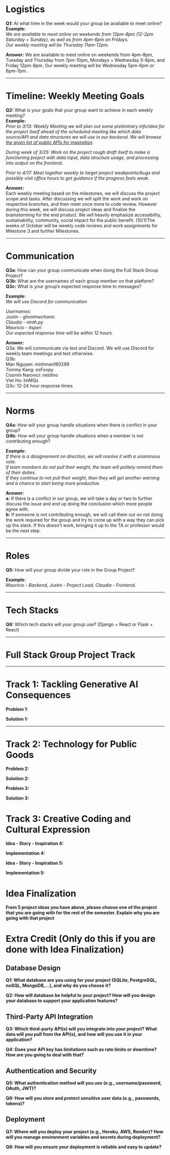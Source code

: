 # Logistics  

**Q1:** At what time in the week would your group be available to meet online?  
**Example:**  
*We are available to meet online on weekends from 12pm-8pm (12-2pm Saturday + Sunday), as well as from 4pm-6pm on Fridays.*  
*Our weekly meeting will be Thursday 11am-12pm.*  

**Answer:** 
We are available to meet online on weekends from 4pm-8pm, Tuesday and Thursday from 7pm-10pm, Mondays + Wednesday 5-8pm, and Friday 12pm-8pm.
Our weekly meeting will be Wednesday 5pm-6pm or 6pm-7pm.

---

# Timeline: Weekly Meeting Goals  

**Q2:** What is your goals that your group want to achieve in each weekly meeting?  
**Example:**  
*Prior to 3/13: Weekly Meeting we will plan out some preliminary info/idea for the project itself ahead of the scheduled meeting like which data source/API and data structures we will use in our backend. We will browse [the given list of public APIs for inspiration](https://github.com/public-apis/public-apis).*  

*During week of 3/25: Work on the project rough draft itself to make a functioning project with data input, data structure usage, and processing into output on the frontend.*  

*Prior to 4/17: Meet together weekly to target project weakpoints/bugs and possibly visit office hours to get guidance if the progress feels weak.*  

**Answer:**  
Each weekly meeting based on the milestones, we will discuss the project scope and tasks. After discussing we will split the work and work on respective branches, and then meet once more to code review. However during this week, we will discuss project ideas and finalize the brainstorming for the end product. We will heavily emphasize accessibility, sustainability, community, social impact for the public benefit. (10/1)The weeks of October will be weekly code reviews and work assignments for Milestone 3 and further Milestones.

---

# Communication  

**Q3a:** How can your group communicate when doing the Full Stack Group Project?  
**Q3b:** What are the usernames of each group member on that platform?  
**Q3c:** What is your group’s expected response time to messages?  

**Example:**  
*We will use Discord for communication*  

*Usernames:*  
*Justin - ghostmechanic*  
*Claudia - ninth.py*  
*Mauricio - itsperi*  
*Our expected response time will be within 12 hours.*  

**Answer:**  
Q3a: We will communicate via text and Discord. We will use Discord for weekly team meetings and text otherwise.  
Q3b:  
     Man Nguyen: minhman180299  
     Tommy Kang: esFoopy  
     Cosmin Narovici: netdino  
     Viet Ho: ImMQs  
Q3c: 12-24 hour response times

---

# Norms  

**Q4a:** How will your group handle situations when there is conflict in your group?  
**Q4b:** How will your group handle situations when a member is not contributing enough?  

**Example:**  
*If there is a disagreement on direction, we will resolve it with a unanimous vote.*  
*If team members do not pull their weight, the team will politely remind them of their duties.*  
*If they continue to not pull their weight, then they will get another warning and a chance to start being more productive.*  

**Answer:**  
**a:** If there is a conflict in our group, we will take a day or two to further discuss the issue and end up doing the conclusion which more people agree with.  
**b:** If someone is not contributing enough, we will call them out on not doing the work required for the group and try to come up with a way they can pick up the slack. If this doesn't work, bringing it up to the TA or professor would be the next step.

---

# Roles  

**Q5:** How will your group divide your role in the Group Project?  

**Example:**  
*Mauricio - Backend, Justin - Project Lead, Claudia - Frontend.*  

---

# Tech Stacks

**Q6:** Which tech stacks will your group use? (Django + React or Flask + React)

---
# Full Stack Group Project Track  
---

# Track 1: Tackling Generative AI Consequences
**Problem 1:** 

**Solution 1:** 

---

# Track 2: Technology for Public Goods 

**Problem 2:**

**Solution 2:** 

**Problem 3:** 

**Solution 3:**  

# Track 3: Creative Coding and Cultural Expression

**Idea - Story - Inspiration 4:**

**Implementation 4:**

**Idea - Story - Inspiration 5:**

**Implementation 5:**


# Idea Finalization

**From 5 project ideas you have above, please choose one of the project that you are going with for the rest of the semester. Explain why you are going with that project**

# Extra Credit (Only do this if you are done with Idea Finalization)

## Database Design

**Q1: What database are you using for your project (SQLite, PostgreSQL, noSQL, MongoDB,...), and why do you choose it?**

**Q2: How will database be helpful to your project? How will you design your database to support your application features?**

## Third-Party API Integration

**Q3: Which third-party API(s) will you integrate into your project? What data will you pull from the API(s), and how will you use it in your application?**

**Q4: Does your API key has limitations such as rate limits or downtime? How are you going to deal with that?**

## Authentication and Security

**Q5: What authentication method will you use (e.g., username/password, OAuth, JWT)?**

**Q6: How will you store and protect sensitive user data (e.g., passwords, tokens)?**

## Deployment

**Q7: Where will you deploy your project (e.g., Heroku, AWS, Render)? How will you manage environment variables and secrets during deployment?**

**Q8: How will you ensure your deployment is reliable and easy to update?**